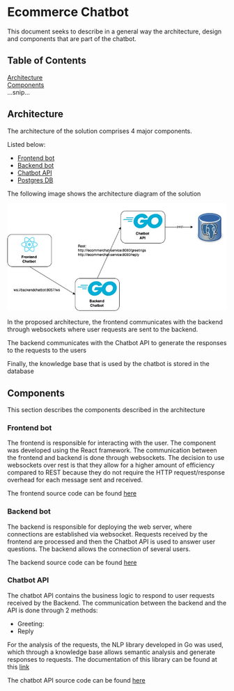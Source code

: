 # Ecommerce Chatbot

This document seeks to describe in a general way the architecture, design and components that are part of the chatbot.

## Table of Contents  
[Architecture](#architecture)  
[Components](#components)  
...snip...    
<a name="architecture"/>
## Architecture
The architecture of the solution comprises 4 major components.

Listed below:

* [Frontend bot](#frontend)  
* [Backend bot](#backend) 
* [Chatbot API](#chatbot) 
* [Postgres DB](#postgres) 

The following image shows the architecture diagram of the solution

![alt text](https://github.com/mariomateusg/ecommerce-chatbot/blob/main/Architecture.jpg?raw=true)

In the proposed architecture, the frontend communicates with the backend through websockets where user requests are sent to the backend.

The backend communicates with the Chatbot API to generate the responses to the requests to the users

Finally, the knowledge base that is used by the chatbot is stored in the database

<a name="components"/>

## Components

This section describes the components described in the architecture

<a name="frontend"/>

### Frontend bot

The frontend is responsible for interacting with the user. The component was developed using the React framework.
The communication between the frontend and backend is done through websockets.
The decision to use websockets over rest is that they allow for a higher amount of efficiency compared to REST because they do not require the HTTP request/response overhead for each message sent and received.

The frontend source code can be found [here](https://github.com/mariomateusg/frontend-chatbot)

<a name="backend"/>

### Backend bot

The backend is responsible for deploying the web server, where connections are established via websocket. Requests received by the frontend are processed and then the Chatbot API is used to answer user questions. The backend allows the connection of several users.

The backend source code can be found [here](https://github.com/mariomateusg/backend-chatbot)

<a name="chatbot"/>

### Chatbot API

The chatbot API contains the business logic to respond to user requests received by the Backend. The communication between the backend and the API is done through 2 methods:

* Greeting: 
* Reply


For the analysis of the requests, the NLP library developed in Go was used, which through a knowledge base allows semantic analysis and generate responses to requests. The documentation of this library can be found at this [link](https://github.com/james-bowman/nlp)

The chatbot API source code can be found [here](https://github.com/mariomateusg/ecommerce-chatbot)

